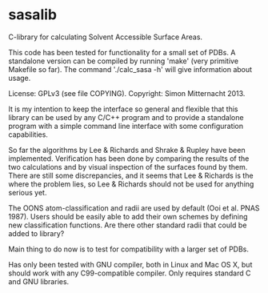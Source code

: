 sasalib
=======

C-library for calculating Solvent Accessible Surface Areas.

This code has been tested for functionality for a small set of PDBs. 
A standalone version can be compiled by running 'make' (very primitive 
Makefile so far). The command './calc_sasa -h' will give information 
about usage.

License: GPLv3 (see file COPYING). Copyright: Simon Mitternacht 2013.

It is my intention to keep the interface so general and flexible that
this library can be used by any C/C++ program and to provide a
standalone program with a simple command line interface with some
configuration capabilities.

So far the algorithms by Lee & Richards and Shrake & Rupley have been
implemented. Verification has been done by comparing the results of
the two calculations and by visual inspection of the surfaces found by
them. There are still some discrepancies, and it seems that Lee &
Richards is the where the problem lies, so Lee & Richards should not
be used for anything serious yet.

The OONS atom-classification and radii are used by default (Ooi et al. 
PNAS 1987). Users should be easily able to add their own schemes by 
defining new classification functions. Are there other standard radii 
that could be added to library?

Main thing to do now is to test for compatibility with a larger set of 
PDBs.

Has only been tested with GNU compiler, both in Linux and Mac OS X, but 
should work with any C99-compatible compiler. Only requires standard C 
and GNU libraries. 